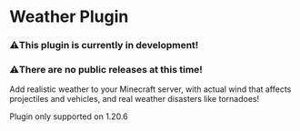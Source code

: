 # Weather Plugin
### ⚠️This plugin is currently in development!
### ⚠️There are no public releases at this time!

Add realistic weather to your Minecraft server,
with actual wind that affects projectiles and vehicles,
and real weather disasters like tornadoes!

Plugin only supported on 1.20.6